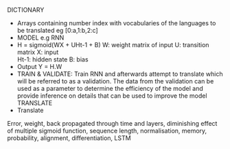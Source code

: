 DICTIONARY
- Arrays containing number index with vocabularies of the languages to be translated eg [0:a,1:b,2:c]
- MODEL e.g RNN
- H = sigmoid(WX + UHt-1 + B)
        W:    weight matrix of input 
        U:    transition matrix
		X:    input   
		Ht-1: hidden state
		B:    bias
- Output Y = H.W
- TRAIN & VALIDATE: Train RNN and afterwards attempt to translate which will be referred to as a validation. The data from the validation can be used as a parameter to determine the efficiency of the model and provide inference on details that can be used to improve the model
TRANSLATE
- Translate


Error, weight, back propagated through time and layers, diminishing effect of multiple sigmoid function, sequence length, normalisation, memory, probability, alignment, differentiation, LSTM